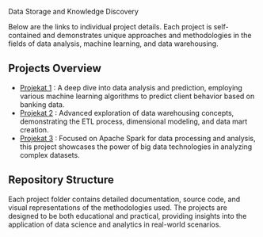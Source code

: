 Data Storage and Knowledge Discovery

Below are the links to individual project details. Each project is self-contained and demonstrates unique approaches and methodologies in the fields of data analysis, machine learning, and data warehousing.

## Projects Overview

- [Projekat 1](projekat1/README.md) : A deep dive into data analysis and prediction, employing various machine learning algorithms to predict client behavior based on banking data.
- [Projekat 2](projekat2/README.md) : Advanced exploration of data warehousing concepts, demonstrating the ETL process, dimensional modeling, and data mart creation.
- [Projekat 3](projekat3/README.md) : Focused on Apache Spark for data processing and analysis, this project showcases the power of big data technologies in analyzing complex datasets.

## Repository Structure

Each project folder contains detailed documentation, source code, and visual representations of the methodologies used. The projects are designed to be both educational and practical, providing insights into the application of data science and analytics in real-world scenarios.
